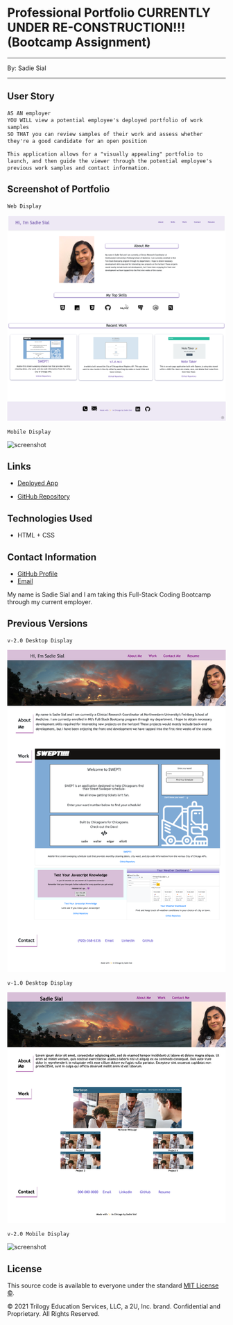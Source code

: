 # Professional Portfolio CURRENTLY UNDER RE-CONSTRUCTION!!! (Bootcamp Assignment) 
---
By: Sadie Sial
___

## User Story

```
AS AN employer
YOU WILL view a potential employee's deployed portfolio of work samples
SO THAT you can review samples of their work and assess whether they're a good candidate for an open position
```

```
This application allows for a "visually appealing" portfolio to launch, and then guide the viewer through the potential employee's previous work samples and contact information.
```

## Screenshot of Portfolio
```
Web Display
```
![screenshot](./assets/images/desktop-v3.png)


```
Mobile Display
```
![screenshot](./assets/images/mobilescreenshot.png)

## Links

- [Deployed App](https://sadielinks.github.io/professional-portfolio/)

- [GitHub Repository](https://github.com/sadielinks/professional-portfolio)


## Technologies Used
- HTML + CSS


## Contact Information

- [GitHub Profile](https://github.com/sadielinks)
- [Email](mailto:sadiecodes@gmail.com)

My name is Sadie Sial and I am taking this Full-Stack Coding Bootcamp through my current employer.

## Previous Versions

```
v-2.0 Desktop Display
```
![screenshot](./assets/images/screenshot.png)

```
v-1.0 Desktop Display
```
![screenshot](./assets/images/desktop-v1.png)


```
v-2.0 Mobile Display
```
![screenshot](./assets/images/mobilescreenshot.png)




## License

This source code is available to everyone under the standard [MIT License ©](https://github.com/microsoft/vscode/blob/master/LICENSE.txt). <br>

© 2021 Trilogy Education Services, LLC, a 2U, Inc. brand. Confidential and Proprietary. All Rights Reserved.